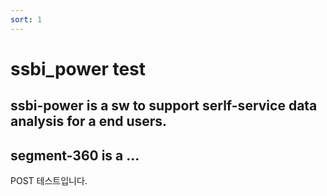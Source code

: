 ```yaml
---
sort: 1
---
```



# ssbi_power test
## ssbi-power is a sw to support serlf-service data analysis for a end users. 
## segment-360 is a ...
POST 테스트입니다.